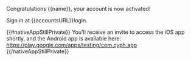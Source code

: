 Congratulations {{name}}, your account is now activated!

Sign in at {{accountsURL}}login.

{{#nativeAppStillPrivate}}
You'll receive an invite to access the iOS app shortly, and the Android app is available here: https://play.google.com/apps/testing/com.cyph.app
{{/nativeAppStillPrivate}}
